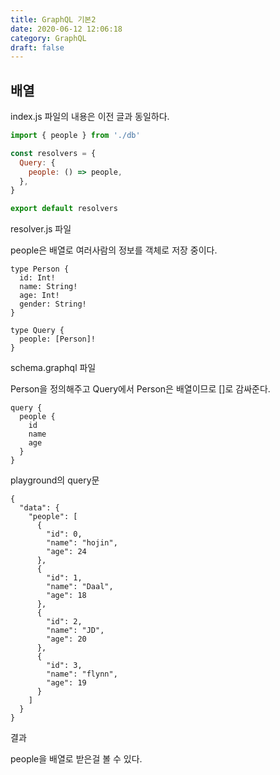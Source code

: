 ```yaml
---
title: GraphQL 기본2
date: 2020-06-12 12:06:18
category: GraphQL
draft: false
---
```


## 배열

index.js 파일의 내용은 이전 글과 동일하다.

```js
import { people } from './db'

const resolvers = {
  Query: {
    people: () => people,
  },
}

export default resolvers
```

resolver.js 파일

people은 배열로 여러사람의 정보를 객체로 저장 중이다.

```
type Person {
  id: Int!
  name: String!
  age: Int!
  gender: String!
}

type Query {
  people: [Person]!
}
```

schema.graphql 파일

Person을 정의해주고 Query에서 Person은 배열이므로 []로 감싸준다.

```
query {
  people {
    id
    name
    age
  }
}
```

playground의 query문

```
{
  "data": {
    "people": [
      {
        "id": 0,
        "name": "hojin",
        "age": 24
      },
      {
        "id": 1,
        "name": "Daal",
        "age": 18
      },
      {
        "id": 2,
        "name": "JD",
        "age": 20
      },
      {
        "id": 3,
        "name": "flynn",
        "age": 19
      }
    ]
  }
}
```

결과

people을 배열로 받은걸 볼 수 있다.
